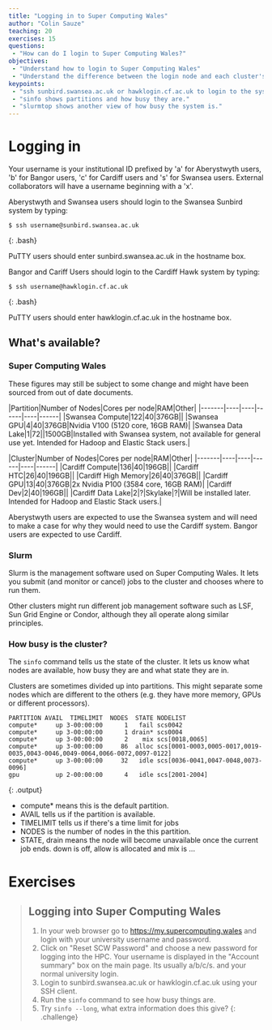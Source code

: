```yaml
---
title: "Logging in to Super Computing Wales"
author: "Colin Sauze"
teaching: 20
exercises: 15
questions:
 - "How can do I login to Super Computing Wales?"
objectives: 
 - "Understand how to login to Super Computing Wales"
 - "Understand the difference between the login node and each cluster's head node."
keypoints:
 - "ssh sunbird.swansea.ac.uk or hawklogin.cf.ac.uk to login to the system"
 - "sinfo shows partitions and how busy they are."
 - "slurmtop shows another view of how busy the system is."
---
```




# Logging in 

Your username is your institutional ID prefixed by 'a' for Aberystwyth users, 'b' for Bangor users, 'c' for Cardiff users and 's' for Swansea users. External collaborators will have a username beginning with a 'x'. 

Aberystwyth and Swansea users should login to the Swansea Sunbird system by typing:

~~~
$ ssh username@sunbird.swansea.ac.uk
~~~
{: .bash}

PuTTY users should enter sunbird.swansea.ac.uk in the hostname box. 


Bangor and Cariff Users should login to the Cardiff Hawk system by typing:

~~~
$ ssh username@hawklogin.cf.ac.uk
~~~
{: .bash}

PuTTY users should enter hawklogin.cf.ac.uk in the hostname box. 


## What's available?

### Super Computing Wales

These figures may still be subject to some change and might have been sourced from out of date documents. 

|Partition|Number of Nodes|Cores per node|RAM|Other|
|-------|----|----|------|----|------|
|Swansea Compute|122|40|376GB||
|Swansea GPU|4|40|376GB|Nvidia V100 (5120 core, 16GB RAM)|
|Swansea Data Lake|1|72||1500GB|Installed with Swansea system, not available for general use yet. Intended for Hadoop and Elastic Stack users.|


|Cluster|Number of Nodes|Cores per node|RAM|Other|
|-------|----|----|------|----|------|
|Cardiff Compute|136|40|196GB||
|Cardiff HTC|26|40|196GB||
|Cardiff High Memory|26|40|376GB||
|Cardiff GPU|13|40|376GB|2x Nvidia P100 (3584 core, 16GB RAM)|
|Cardiff Dev|2|40|196GB||
|Cardiff Data Lake|2|?|Skylake|?|Will be installed later. Intended for Hadoop and Elastic Stack users.|

Aberystwyth users are expected to use the Swansea system and will need to make a case for why they would need to use the Cardiff system. Bangor users are expected to use Cardiff.


### Slurm

Slurm is the management software used on Super Computing Wales. It lets you submit (and monitor or cancel) jobs to the cluster and chooses where to run them. 

Other clusters might run different job management software such as LSF, Sun Grid Engine or Condor, although they all operate along similar principles.


### How busy is the cluster?

The ```sinfo``` command tells us the state of the cluster. It lets us know what nodes are available, how busy they are and what state they are in. 

Clusters are sometimes divided up into partitions. This might separate some nodes which are different to the others (e.g. they have more memory, GPUs or different processors). 

~~~
PARTITION AVAIL  TIMELIMIT  NODES  STATE NODELIST
compute*     up 3-00:00:00      1   fail scs0042
compute*     up 3-00:00:00      1 drain* scs0004
compute*     up 3-00:00:00      2    mix scs[0018,0065]
compute*     up 3-00:00:00     86  alloc scs[0001-0003,0005-0017,0019-0035,0043-0046,0049-0064,0066-0072,0097-0122]
compute*     up 3-00:00:00     32   idle scs[0036-0041,0047-0048,0073-0096]
gpu          up 2-00:00:00      4   idle scs[2001-2004]
~~~
{: .output}

 * compute* means this is the default partition. 
 * AVAIL tells us if the partition is available.
 * TIMELIMIT tells us if there's a time limit for jobs
 * NODES is the number of nodes in the this partition.
 * STATE, drain means the node will become unavailable once the current job ends. down is off, allow is allocated and mix is ...



# Exercises

> ## Logging into Super Computing Wales
> 1. In your web browser go to https://my.supercomputing.wales and login with your university username and password. 
> 2. Click on "Reset SCW Password" and choose a new password for logging into the HPC. Your username is displayed in the "Account summary" box on the main page. Its usually a/b/c/s. and your normal university login.
> 3. Login to sunbird.swansea.ac.uk or hawklogin.cf.ac.uk using your SSH client.
> 4. Run the `sinfo` command to see how busy things are.
> 5. Try `sinfo --long`, what extra information does this give?
{: .challenge}

